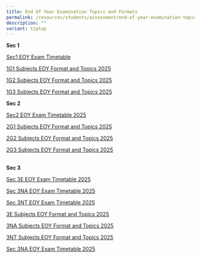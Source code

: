```yaml
---
title: End Of Year Examination Topics and Formats
permalink: /resources/students/assessment/end-of-year-examination-topics-and-formats/
description: ""
variant: tiptap
---
```

<p><strong>Sec 1</strong>
</p>
<p><a href="/files/EOY Exam Topics/2025/2025_Sec1_EOY_Exam_Timetable.pdf" rel="noopener nofollow" target="_blank">Sec1 EOY Exam Timetable</a>
</p>
<p><a href="/files/EOY Exam Topics/2025/1G1_Subjects_EOY_Format_and_Topics_2025.pdf" rel="noopener nofollow" target="_blank">1G1 Subjects EOY Format and Topics 2025</a>
</p>
<p><a href="/files/EOY Exam Topics/2025/1G2_Subjects_EOY_Format_and_Topics_2025.pdf" rel="noopener nofollow" target="_blank">1G2 Subjects EOY Format and Topics 2025</a>
</p>
<p><a href="/files/EOY Exam Topics/2025/1G3_Subjects_EOY_Format_and_Topics_2025.pdf" rel="noopener nofollow" target="_blank">1G3 Subjects EOY Format and Topics 2025</a>
<br>
</p>
<p><strong>Sec 2</strong>
</p>
<p><a href="/files/EOY Exam Topics/2025/2025_Sec2_EOY_Exam_Timetable.pdf" rel="noopener nofollow" target="_blank">Sec2 EOY Exam Timetable 2025</a>
</p>
<p><a href="/files/EOY Exam Topics/2025/2G1_Subjects_EOY_Format_and_Topics_2025.pdf" rel="noopener nofollow" target="_blank">2G1 Subjects EOY Format and Topics 2025</a>
</p>
<p><a href="/files/EOY Exam Topics/2025/2G2_Subjects_EOY_Format_and_Topics_2025.pdf" rel="noopener nofollow" target="_blank">2G2 Subjects EOY Format and Topics 2025</a>
</p>
<p><a href="/files/EOY Exam Topics/2025/2G3_Subjects_EOY_Format_and_Topics_2025.pdf" rel="noopener nofollow" target="_blank">2G3 Subjects EOY Format and Topics 2025</a>
</p>
<p>
<br><strong>Sec 3</strong>
</p>
<p><a href="/files/EOY Exam Topics/2025/2025_Sec_3E_EOY_Exam_Timetable.pdf" rel="noopener nofollow" target="_blank">Sec 3E EOY Exam Timetable 2025</a>
</p>
<p><a href="/files/EOY Exam Topics/2025/2025_Sec_3NA_EOY_Exam_Timetable.pdf" rel="noopener nofollow" target="_blank">Sec 3NA EOY Exam Timetable 2025</a>
</p>
<p><a href="/files/EOY Exam Topics/2025/2025_Sec_3NT_EOY_Exam_Timetable.pdf" rel="noopener nofollow" target="_blank">Sec 3NT EOY Exam Timetable 2025</a>
</p>
<p><a href="/files/EOY Exam Topics/2025/3E_Subjects_EOY_Format_and_Topics_2025.pdf" rel="noopener nofollow" target="_blank">3E Subjects EOY Format and Topics 2025</a>
</p>
<p><a href="/files/EOY Exam Topics/2025/3NA_Subjects_EOY_Format_and_Topics_2025.pdf" rel="noopener nofollow" target="_blank">3NA Subjects EOY Format and Topics 2025</a>
</p>
<p><a href="/files/EOY Exam Topics/2025/3NT_Subjects_EOY_Format_and_Topics_2025.pdf" rel="noopener nofollow" target="_blank">3NT Subjects EOY Format and Topics 2025</a>
</p>
<p></p>
<p></p>
<p></p>
<p></p>
<p></p>
<p><a href="/files/EOY Exam Topics/2025/2025_Sec_3NA_EOY_Exam_Timetable.pdf" rel="noopener nofollow" target="_blank">Sec 3NA EOY Exam Timetable 2025</a>
</p>